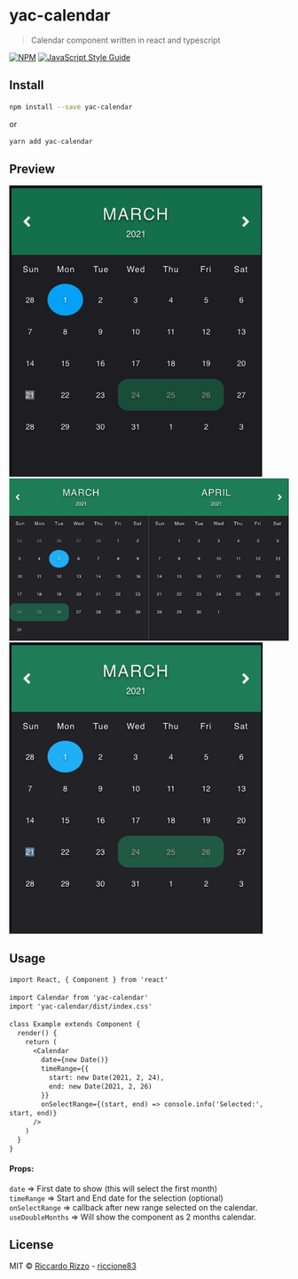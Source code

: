 # yac-calendar

> Calendar component written in react and typescript

[![NPM](https://img.shields.io/npm/v/yac-calendar.svg)](https://www.npmjs.com/package/yac-calendar) [![JavaScript Style Guide](https://img.shields.io/badge/code_style-standard-brightgreen.svg)](https://standardjs.com)

## Install

```bash
npm install --save yac-calendar
```

or

```bash
yarn add yac-calendar
```

## Preview

![alt text](https://github.com/riccione83/yac-calendar/raw/master/example/ezgif-7-ee8485ad0ff8.gif?raw=true)<br>
![alt text](https://github.com/riccione83/yac-calendar/raw/master/example/double_calendar.png)
![alt text](https://github.com/riccione83/yac-calendar/raw/master/example/Screenshot.png)

## Usage

```tsx
import React, { Component } from 'react'

import Calendar from 'yac-calendar'
import 'yac-calendar/dist/index.css'

class Example extends Component {
  render() {
    return (
      <Calendar
        date={new Date()}
        timeRange={{
          start: new Date(2021, 2, 24),
          end: new Date(2021, 2, 26)
        }}
        onSelectRange={(start, end) => console.info('Selected:', start, end)}
      />
    )
  }
}
```

#### Props:

`date` => First date to show (this will select the first month)<br>
`timeRange` => Start and End date for the selection (optional)<br>
`onSelectRange` => callback after new range selected on the calendar.<br>
`useDoubleMonths` => Will show the component as 2 months calendar.<br>

## License

MIT © [Riccardo Rizzo](https://www.riccardorizzo.eu) - [riccione83](https://github.com/riccione83)
